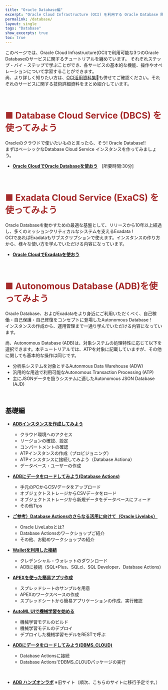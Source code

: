 ```yaml
---
title: "Oracle Database編"
excerpt: "Oracle Cloud Infrastructure (OCI) を利用する Oracle Database 関連のチュートリアルです。ミッションクリティカルなシステムで豊富な実績を持つ Exadata をパブリック・クラウド上で利用できる Exadata Cloud Service (ExaCS) や、一歩先を行くフルマネージドサービスである Autonomous Database (ADB) 等のサービスについて、基本的な操作方法を学習します。"
permalink: /database/
layout: single
tags: "Database"
show_excerpts: true
toc: true
---
```


このページでは、Oracle Cloud Infrastructure(OCI)で利用可能な3つのOracle Databaseのサービスに関するチュートリアルを纏めています。
それぞれステップ・バイ・ステップで学ぶことができ、各サービスの基本的な機能、操作やオペレーションについて学習することができます。  
尚、より詳しく知りたい方は、[OCI活用資料集](https://oracle-japan.github.io/ocidocs/services/database/)も併せてご確認ください。それぞれのサービスに関する技術詳細資料をまとめ紹介しています。

<br/>

# <span style="color: brown; ">■ Database Cloud Service (DBCS) を使ってみよう</span>

Oracleのクラウドで使いたいものと言ったら、そう! Oracle Database!!  
まずはベーシックなDatabase Cloud Service インスタンスを作ってみましょう。
+ **[Oracle CloudでOracle Databaseを使おう](https://community.oracle.com/tech/welcome/discussion/4474262/)**　[所要時間:30分]  

<br/>

# <span style="color: brown; ">■ Exadata Cloud Service (ExaCS) を使ってみよう</span>

Oracle Databaseを動かすための最適な基盤として、リリースから10年以上経過し、多くのミッションクリティカルなシステムを支えるExadata !  
OCIであればExadataもサブスクリプションで使えます。インスタンスの作り方から、様々な使い方を学んでいただける内容になっています。

+ **[Oracle CloudでExadataを使おう](https://community.oracle.com/docs/DOC-1038411/)**   

<br/>

# <span style="color: brown; ">■ Autonomous Database (ADB)を使ってみよう</span>

Oracle Database、およびExadataをより身近にご利用いただくべく、自己稼働・自己保護・自己修復をコンセプトに登場したAutonomous Database !  
インスタンスの作成から、運用管理まで一通り学んでいただける内容になっています。

尚、Autonomous Database (ADB)は、対象システムの処理特性に応じて以下を選択できます。本チュートリアルでは、ATPを対象に記載していますが、その他に関しても基本的な操作は同じです。  
* 分析系システムを対象とするAutonmous Data Warehouse (ADW)
* 汎用的な用途で利用可能なAutonomous Transaction Processing (ATP)
* 主にJSONデータを扱うシステムに適したAutonomous JSON Database (AJD)

<br/>

## 基礎編

+ **[ADBインスタンスを作成してみよう](/ocitutorials/database/adb101-provisioning/)**  
    * クラウド環境へのアクセス
    * リージョンの確認、設定
    * コンパートメントの確認
    * ATPインスタンスの作成（プロビジョニング）
    * ATPインスタンスに接続してみよう（Database Actiona）
    * データベース・ユーザーの作成

+ **[ADBにデータをロードしてみよう(Database Actions)](/ocitutorials/database/adb102-dataload/)**  
    * 手元のPCからCSVデータをアップロード
    * オブジェクトストレージからCSVデータをロード
    * オブジェクトストレージから新規データをデータベースにフィード
    * その他Tips

+ **[ご参考）Database Actionsのさらなる活用に向けて（Oracle Livelabs）](/ocitutorials/database/adb103-livelabs/)**  
    * Oracle LiveLabsとは?
    * Database Actionsのワークショップご紹介
    * その他、お勧めワークショップの紹介

+ **[Walletを利用した接続](/ocitutorials/database/adb104-connect-using-wallet/)**  
    * クレデンシャル・ウォレットのダウンロード
    * ADBに接続（SQL*Plus、SQLcl、SQL Developer、Database Actions)

+ **[APEXを使った簡易アプリ作成](/ocitutorials/database/adb105-create-apex-app/)**  
    * スプレッドシートのサンプルを用意
    * APEXのワークスペースの作成
    * スプレッドシートから簡易アプリケーションの作成、実行確認

+ **[AutoML UIで機械学習を始める](/ocitutorials/database/adb107-machine-learning/)**  
    * 機械学習モデルのビルド
    * 機械学習モデルのデプロイ
    * デプロイした機械学習モデルをRESTで呼ぶ

+ **[ADBにデータをロードしてみよう(DBMS_CLOUD)](/ocitutorials/database/adb202-dataload-dbms-cloud/)**  
    * Database Actionsに接続
    * Database ActionsでDBMS_CLOUDパッケージの実行

<br/>

 + **[ADB ハンズオンラボ](https://community.oracle.com/tech/developers/discussion/4474304/autonomous-database-%E3%83%8F%E3%83%B3%E3%82%BA%E3%82%AA%E3%83%B3%E3%83%A9%E3%83%9C-adb-hol)**  ※旧サイト（順次、こちらのサイトに移行予定です。）

<!-- 

## 実践編
## 移行編
## データ連携編
## 運用管理編
## Livelabsのお勧めコンテンツのご紹介
## ADBに関するよくあるFAQ

  -->  


<br/>





